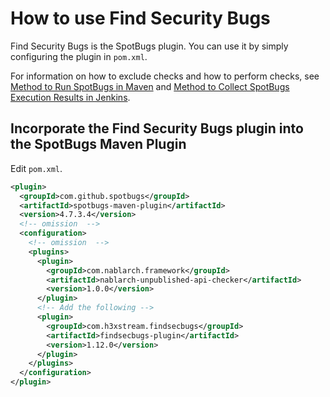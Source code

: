 # How to use Find Security Bugs

Find Security Bugs is the SpotBugs plugin.
You can use it by simply configuring the plugin in `pom.xml`.

For information on how to exclude checks and how to perform checks, see [Method to Run SpotBugs in Maven](./Maven-settings.md) and [Method to Collect SpotBugs Execution Results in Jenkins](./Jenkins-settings.md).

## Incorporate the Find Security Bugs plugin into the SpotBugs Maven Plugin

Edit `pom.xml`.

```xml
<plugin>
  <groupId>com.github.spotbugs</groupId>
  <artifactId>spotbugs-maven-plugin</artifactId>
  <version>4.7.3.4</version>
  <!-- omission  -->
  <configuration>
    <!-- omission  -->
    <plugins>
      <plugin>
        <groupId>com.nablarch.framework</groupId>
        <artifactId>nablarch-unpublished-api-checker</artifactId>
        <version>1.0.0</version>
      </plugin>
      <!-- Add the following -->
      <plugin>
        <groupId>com.h3xstream.findsecbugs</groupId>
        <artifactId>findsecbugs-plugin</artifactId>
        <version>1.12.0</version>
      </plugin>
    </plugins>
  </configuration>
</plugin>
```
